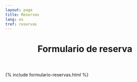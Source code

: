 ```yaml
---
layout: page
title: Reservas
lang: es
tref: reservas
---
```


<header>
  <h1>Formulario de reserva</h1>
</header>

{% include formulario-reservas.html %}
